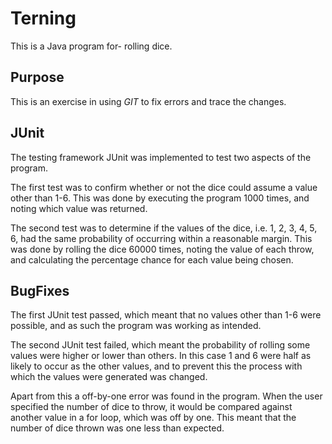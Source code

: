 # Terning
This is a Java program for- rolling dice.

## Purpose
This is an exercise in using _GIT_ to fix errors and trace the changes.

## JUnit
The testing framework JUnit was implemented to test two aspects of the program.

The first test was to confirm whether or not the dice could assume a value other than 1-6. This was done by executing the program 1000 times, and noting which value was returned.

The second test was to determine if the values of the dice, i.e. 1, 2, 3, 4, 5, 6, had the same probability of occurring within a reasonable margin. This was done by rolling the dice 60000 times, noting the value of each throw, and calculating the percentage chance for each value being chosen.  

## BugFixes
The first JUnit test passed, which meant that no values other than 1-6 were possible, and as such the program was working as intended.

The second JUnit test failed, which meant the probability of rolling some values were higher or lower than others. In this case 1 and 6 were half as likely to occur as the other values, and to prevent this the process with which the values were generated was changed.

Apart from this a off-by-one error was found in the program. When the user specified the number of dice to throw, it would be compared against another value in a for loop, which was off by one. This meant that the number of dice thrown was one less than expected.
